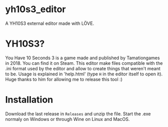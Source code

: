 # yh10s3_editor
A YH10S3 external editor made with LÖVE.

# YH10S3?
You Have 10 Seconds 3 is a game made and published by Tamationgames in 2018.
You can find it on Steam.
This editor make files compatible with the .ini format used by the editor and allow to create things that weren't meant to be.
Usage is explained in 'help.html' (type `H` in the editor itself to open it).
Huge thanks to him for allowing me to release this tool :)

# Installation
Download the last release in `Releases` and unzip the file.
Start the .exe normaly on Windows or through Wine on Linux and MacOS.
